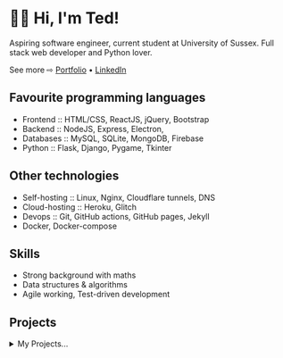 # 🙋‍♂️ Hi, I'm Ted!

Aspiring software engineer, current student at University of Sussex. Full stack web developer and Python lover.

See more ⇨ [Portfolio](https://www.tedalden.dev/)  •  [LinkedIn](https://www.linkedin.com/in/ted-alden-templeman/)

## Favourite programming languages

- Frontend :: HTML/CSS, ReactJS, jQuery, Bootstrap
- Backend :: NodeJS, Express, Electron,
- Databases :: MySQL, SQLite, MongoDB, Firebase
- Python :: Flask, Django, Pygame, Tkinter

## Other technologies

- Self-hosting :: Linux, Nginx, Cloudflare tunnels, DNS
- Cloud-hosting :: Heroku, Glitch
- Devops :: Git, GitHub actions, GitHub pages, Jekyll
- Docker, Docker-compose

## Skills

- Strong background with maths
- Data structures & algorithms
- Agile working, Test-driven development

## Projects

<details>
<summary>My Projects...</summary>
<br>

WIP!

</details>
